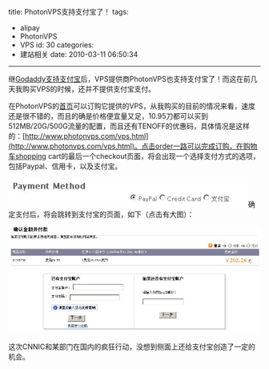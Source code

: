 title: PhotonVPS支持支付宝了！
tags:
  - alipay
  - PhotonVPS
  - VPS
id: 30
categories:
  - 建站相关
date: 2010-03-11 06:50:34
---

继[Godaddy支持支付宝](http://blog.alipay.com/1560.html)后，VPS提供商PhotonVPS也支持支付宝了！而这在前几天我购买VPS的时候，还并不提供支付宝支付。

<!--more-->

在PhotonVPS的[首页](http://www.photonvps.com/)可以订购它提供的VPS，从我购买的目前的情况来看，速度还是很不错的，而且的确是价格便宜量又足，10.95刀都可以买到512MB/20G/500G流量的配置，而且还有TENOFF的优惠码，具体情况是这样的：[http://www.photonvps.com/vps.html](http://www.photonvps.com/vps.html)。点击order一路可以完成订购，在购物车shopping cart的最后一个checkout页面，将会出现一个选择支付方式的选项，包括Paypal、信用卡，以及支付宝。

[![](/upfile/2010/03/photonvps-select-alipay.jpg "photonvps-select-alipay")](/upfile/2010/03/photonvps-select-alipay.jpg)确定支付后，将会跳转到支付宝的页面，如下（点击有大图）：

[![](/upfile/2010/03/photonvps-alipay.jpg "photonvps-alipay")](/upfile/2010/03/photonvps-alipay.jpg)

这次CNNIC和某部门在国内的疯狂行动，没想到侧面上还给支付宝创造了一定的机会。